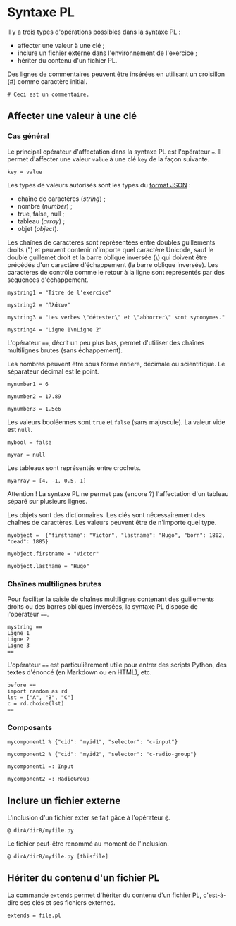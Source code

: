 # Syntaxe PL

Il y a trois types d'opérations possibles dans la syntaxe PL :

  * affecter une valeur à une clé ;
  * inclure un fichier externe dans l'environnement de l'exercice ;
  * hériter du contenu d'un fichier PL.
  
 Des lignes de commentaires peuvent être insérées en utilisant un croisillon (#) comme caractère initial.
 
 ~~~
 # Ceci est un commentaire.
 ~~~

## Affecter une valeur à une clé

### Cas général

Le principal opérateur d'affectation dans la syntaxe PL est l'opérateur `=`. Il permet d'affecter une valeur `value` à une clé `key` de la façon suivante.

```
key = value
```

Les types de valeurs autorisés sont les types du [format JSON](https://fr.wikipedia.org/wiki/JavaScript_Object_Notation) :

  * chaîne de caractères (*string*) ;
  * nombre (*number*) ;
  * true, false, null ;
  * tableau (*array*) ;
  * objet (*object*).

Les chaînes de caractères sont représentées entre doubles guillements droits (") et peuvent contenir n'importe quel caractère Unicode, sauf le double guillemet droit et la barre oblique inversée (\\) qui doivent être précédés d'un caractère d'échappement (la barre oblique inversée). Les caractères de contrôle comme le retour à la ligne sont représentés par des séquences d'échappement.

```
mystring1 = "Titre de l'exercice"

mystring2 = "Πλάτων"

mystring3 = "Les verbes \"détester\" et \"abhorrer\" sont synonymes."

mystring4 = "Ligne 1\nLigne 2"
```
L'opérateur `==`, décrit un peu plus bas, permet d'utiliser des chaînes multilignes brutes (sans échappement).

Les nombres peuvent être sous forme entière, décimale ou scientifique. Le séparateur décimal est le point.

```
mynumber1 = 6

mynumber2 = 17.89

mynumber3 = 1.5e6
```
Les valeurs booléennes sont `true` et `false` (sans majuscule). La valeur vide est `null`.

```
mybool = false

myvar = null
```
Les tableaux sont représentés entre crochets.
```
myarray = [4, -1, 0.5, 1]

```  

Attention ! La syntaxe PL ne permet pas (encore ?) l'affectation d'un tableau séparé sur plusieurs lignes.


Les objets sont des dictionnaires. Les clés sont nécessairement des chaînes de caractères. Les valeurs peuvent être de n'importe quel type.

```
myobject =  {"firstname": "Victor", "lastname": "Hugo", "born": 1802, "dead": 1885}
```  

```
myobject.firstname = "Victor"

myobject.lastname = "Hugo"
```

### Chaînes multilignes brutes

Pour faciliter la saisie de chaînes multilignes contenant des guillements droits ou des barres obliques inversées, la syntaxe PL dispose de l'opérateur `==`.

```
mystring ==
Ligne 1
Ligne 2
Ligne 3
==
```
L'opérateur `==` est particulièrement utile pour entrer des scripts Python, des textes d'énoncé (en Markdown ou en HTML), etc.

```
before ==
import random as rd
lst = ["A", "B", "C"]
c = rd.choice(lst)
==
```


### Composants

```
mycomponent1 % {"cid": "myid1", "selector": "c-input"}

mycomponent2 % {"cid": "myid2", "selector": "c-radio-group"}
```

```
mycomponent1 =: Input

mycomponent2 =: RadioGroup
```

## Inclure un fichier externe

L'inclusion d'un fichier exter se fait gâce à l'opérateur `@`.

~~~
@ dirA/dirB/myfile.py
~~~

Le fichier peut-être renommé au moment de l'inclusion.

~~~
@ dirA/dirB/myfile.py [thisfile]
~~~
  
## Hériter du contenu d'un fichier PL

La commande `extends` permet d'hériter du contenu d'un fichier PL, c'est-à-dire ses clés et ses fichiers externes.


```
extends = file.pl
```
